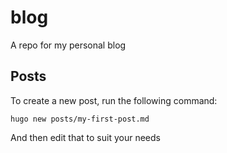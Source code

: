 # blog
A repo for my personal blog

## Posts

To create a new post, run the following command:

```
hugo new posts/my-first-post.md
```

And then edit that to suit your needs
